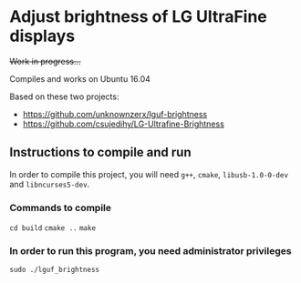 # Adjust brightness of LG UltraFine displays

<s>Work in progress...</s>

Compiles and works on Ubuntu 16.04

Based on these two projects:
- https://github.com/unknownzerx/lguf-brightness
- https://github.com/csujedihy/LG-Ultrafine-Brightness

## Instructions to compile and run

In order to compile this project, you will need `g++`, `cmake`, `libusb-1.0-0-dev` and `libncurses5-dev`.

### Commands to compile

`cd build`
`cmake ..`
`make`

### In order to run this program, you need administrator privileges

`sudo ./lguf_brightness`
